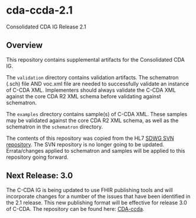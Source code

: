 # cda-ccda-2.1
Consolidated CDA IG Release 2.1

## Overview
This repository contains supplemental artifacts for the Consolidated CDA IG.

The `validation` directory contains validation artifacts. The schematron (.sch) file AND voc.xml file are needed to successfully validate an instance of C-CDA XML. Implementers should always validate the C-CDA XML against the core CDA R2 XML schema before validating against schematron.

The `examples` directory contains sample(s) of C-CDA XML. These samples may be validated against the core CDA R2 XML schema, as well as the schematron in the `schematron` directory.

The contents of this repository was copied from the HL7 [SDWG SVN repository](https://gforge.hl7.org/svn/strucdoc/trunk/C-CDAR2.1/). The SVN repository is no longer going to be updated. Errata/changes applied to schematron and samples will be applied to this repository going forward.

## Next Release: 3.0
The C-CDA IG is being updated to use FHIR publishing tools and will incorporate changes for a number of the issues that have been identified in the 2.1 release. This new publishing format will be effective for release 3.0 of C-CDA. The repository can be found here: [CDA-ccda](https://github.com/HL7/CDA-ccda).
